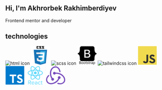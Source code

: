 <h2>Hi, I'm Akhrorbek Rakhimberdiyev</h2>
<p>Frontend mentor and developer</p>

<h2>technologies</h2>
<div style={{display: "flex"}}>
  <img src="https://github.com/Akhrorbek1998/Akhrorbek1998/assets/124816017/cdc177d5-8830-4c26-abdc-eb0ba3aeb0a9" alt="html icon" width="60" />
  <img src="https://raw.githubusercontent.com/devicons/devicon/master/icons/css3/css3-original-wordmark.svg" alt="css icon" width="60" />
  <img src="https://github.com/Akhrorbek1998/Akhrorbek1998/assets/124816017/23a990ce-1425-4271-819f-a97b2fd4c806" alt="scss icon" width="60" />
  <img src="https://raw.githubusercontent.com/devicons/devicon/master/icons/bootstrap/bootstrap-plain-wordmark.svg" alt"bootstrap icon" width="60" />
  <img src="https://www.vectorlogo.zone/logos/tailwindcss/tailwindcss-icon.svg" alt="tailwindcss icon" width="60" />
  <img src="https://raw.githubusercontent.com/devicons/devicon/master/icons/javascript/javascript-original.svg" alt="javascript icon" width="60" />
  <img src="https://raw.githubusercontent.com/devicons/devicon/master/icons/typescript/typescript-original.svg" alt="typescript icon" width="60" />
  <img src="https://raw.githubusercontent.com/devicons/devicon/master/icons/react/react-original-wordmark.svg" alt="react icon" width="60" />
  <img src="https://raw.githubusercontent.com/devicons/devicon/master/icons/redux/redux-original.svg" alt="redux icon" width="60" />
</div>


